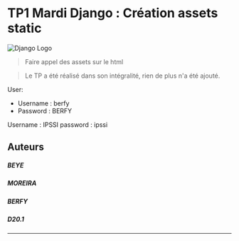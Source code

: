 # TP1 Mardi Django : Création assets static

![Django Logo](https://static.djangoproject.com/img/logos/django-logo-positive.png)

> Faire appel des assets sur le html

> Le TP a été réalisé dans son intégralité, rien de plus n'a été ajouté.

User:
- Username : berfy
- Password : BERFY

Username : IPSSI
password : ipssi

## Auteurs

##### BEYE
##### MOREIRA
##### BERFY
##### D20.1

---